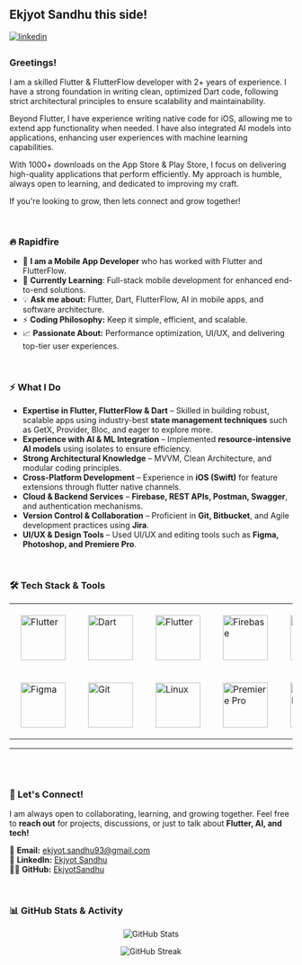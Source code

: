 ## Ekjyot Sandhu this side!   
  

<a href="https://linkedin.com/in/EkjyotSandhu" target="_blank">
<img src=https://img.shields.io/badge/linkedin-%231E77B5.svg?&style=for-the-badge&logo=linkedin&logoColor=white alt=linkedin style="margin-bottom: 5px;" />
</a>  
  



### Greetings!  
I am a skilled Flutter & FlutterFlow developer with 2+ years of experience. I have a strong foundation in writing clean, optimized Dart code, following strict architectural principles to ensure scalability and maintainability.

Beyond Flutter, I have experience writing native code for iOS, allowing me to extend app functionality when needed. I have also integrated AI models into applications, enhancing user experiences with machine learning capabilities.

With 1000+ downloads on the App Store & Play Store, I focus on delivering high-quality applications that perform efficiently. My approach is humble, always open to learning, and dedicated to improving my craft.

If you're looking to grow, then lets connect and grow together!  
  

<br/>  


### 🔥 Rapidfire
- 🔭 **I am a Mobile App Developer** who has worked with Flutter and FlutterFlow.
- 🌱 **Currently Learning**: Full-stack mobile development for enhanced end-to-end solutions.
- 💡 **Ask me about:** Flutter, Dart, FlutterFlow, AI in mobile apps, and software architecture.
- ⚡ **Coding Philosophy:** Keep it simple, efficient, and scalable.
- 📈 **Passionate About:** Performance optimization, UI/UX, and delivering top-tier user experiences.

  

<br/>  


### ⚡ What I Do
- **Expertise in Flutter, FlutterFlow & Dart** – Skilled in building robust, scalable apps using industry-best **state management techniques** such as GetX, Provider, Bloc, and eager to explore more.
- **Experience with AI & ML Integration** – Implemented **resource-intensive AI models** using isolates to ensure efficiency.
- **Strong Architectural Knowledge** – MVVM, Clean Architecture, and modular coding principles.
- **Cross-Platform Development** – Experience in **iOS (Swift)** for feature extensions through flutter native channels.
- **Cloud & Backend Services** – **Firebase, REST APIs, Postman, Swagger**, and authentication mechanisms.
- **Version Control & Collaboration** – Proficient in **Git, Bitbucket**, and Agile development practices using **Jira**.
- **UI/UX & Design Tools** – Used UI/UX and editing tools such as **Figma, Photoshop, and Premiere Pro**.

  

<br/>  


### 🛠️ Tech Stack & Tools  
<div align="center">  
  <table>
    <tr>
      <td style="padding: 20px;">
        <a href="https://flutter.dev/" target="_blank">
          <img src="https://profilinator.rishav.dev/skills-assets/flutterio-icon.svg" alt="Flutter" height="80"/>
        </a>
      </td>
      <td style="padding: 20px;">
        <a href="https://dart.dev/" target="_blank">
          <img src="https://profilinator.rishav.dev/skills-assets/dartlang-icon.svg" alt="Dart" height="80"/>
        </a>
      </td>
      <td style="padding: 20px;">
        <a href="https://www.flutterflow.io/" target="_blank">
          <img src="https://yt3.googleusercontent.com/ifGefyNhaGJ2TXrybafKcNDolsx1Wxpsk4mroLuVsbCZLQhtPYuLBrjUv5JG0ZnRLDi78I-KDRQ=s900-c-k-c0x00ffffff-no-rj" alt="Flutter" height="80"/>
        </a>
      </td>
      <td style="padding: 20px;">
        <a href="https://firebase.google.com/" target="_blank">
          <img src="https://profilinator.rishav.dev/skills-assets/firebase.png" alt="Firebase" height="80"/>
        </a>
      </td>
      <td style="padding: 20px;">
        <a href="https://developer.apple.com/swift/" target="_blank">
          <img src="https://profilinator.rishav.dev/skills-assets/swift-original-wordmark.svg" alt="Swift" height="80"/>
        </a>
      </td>
      <td style="padding: 20px;">
        <a href="https://www.android.com/intl/en_in/" target="_blank">
          <img src="https://profilinator.rishav.dev/skills-assets/android-original-wordmark.svg" alt="Android" height="80"/>
        </a>
      </td>
    </tr>
    <tr>
      <td style="padding: 20px;">
        <a href="https://www.figma.com/" target="_blank">
          <img src="https://profilinator.rishav.dev/skills-assets/figma-icon.svg" alt="Figma" height="80"/>
        </a>
      </td>
      <td style="padding: 20px;">
        <a href="https://github.com/" target="_blank">
          <img src="https://profilinator.rishav.dev/skills-assets/git-scm-icon.svg" alt="Git" height="80"/>
        </a>
      </td>
      <td style="padding: 20px;">
        <a href="https://www.linux.org/" target="_blank">
          <img src="https://profilinator.rishav.dev/skills-assets/linux-original.svg" alt="Linux" height="80"/>
        </a>
      </td>
      <td style="padding: 20px;">
        <a href="https://www.adobe.com/in/products/premiere.html" target="_blank">
          <img src="https://profilinator.rishav.dev/skills-assets/adobepremierepro.png" alt="Premiere Pro" height="80"/>
        </a>
      </td>
      <td style="padding: 20px;">
        <a href="https://www.adobe.com/in/products/photoshop.html" target="_blank">
          <img src="https://profilinator.rishav.dev/skills-assets/photoshop-plain.svg" alt="Photoshop" height="80"/>
        </a>
      </td>
    </tr>
  </table>
</div>

---

<br/>  

  

<br/>  




### 📢 Let's Connect!  
I am always open to collaborating, learning, and growing together. Feel free to **reach out** for projects, discussions, or just to talk about **Flutter, AI, and tech!**

📩 **Email:** ekjyot.sandhu93@gmail.com  
💼 **LinkedIn:** [Ekjyot Sandhu](https://www.linkedin.com/in/EkjyotSandhu/)  
👨‍💻 **GitHub:** [EkjyotSandhu](https://github.com/Ekjyot-Sandhu)  

  

<br/>  



### 📊 GitHub Stats & Activity
<p align="center">
  <img src="https://github-readme-stats.vercel.app/api?username=Ekjyot-Sandhu&show_icons=true&locale=en" alt="GitHub Stats" />
</p>
<p align="center">
  <img src="https://github-readme-streak-stats.herokuapp.com/?user=Ekjyot-Sandhu&" alt="GitHub Streak" />
</p>

